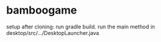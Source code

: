# bamboogame

setup after cloning:
  run gradle build.
  run the main method in desktop/src/.../DesktopLauncher.java
